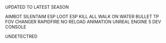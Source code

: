 UPDATED TO LATEST SEASON

AIMBOT
SILENTAIM
ESP
LOOT ESP
KILL ALL
WALK ON WATER
BULLET TP
FOV CHANGER
RAPIDFIRE
NO RELOAD ANIMATION
UNREAL ENGINE 5 DEV CONSOLE
 
 
 
 UNDETECTRED
